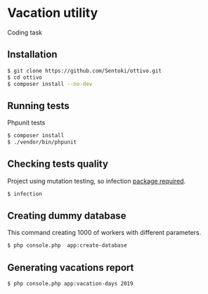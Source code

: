 # Vacation utility

Coding task

## Installation

```bash
$ git clone https://github.com/Sentoki/ottivo.git
$ cd ottivo
$ composer install --no-dev

```

## Running tests
 
Phpunit tests

```bash
$ composer install
$ ./vendor/bin/phpunit

```
## Checking tests quality

Project using mutation testing, so infection [package required](https://infection.github.io/guide/installation.html#Composer).

```bash
$ infection

```

## Creating dummy database

This command creating 1000 of workers with different parameters.

```bash
$ php console.php  app:create-database

```

## Generating vacations report

```bash
$ php console.php app:vacation-days 2019

```

